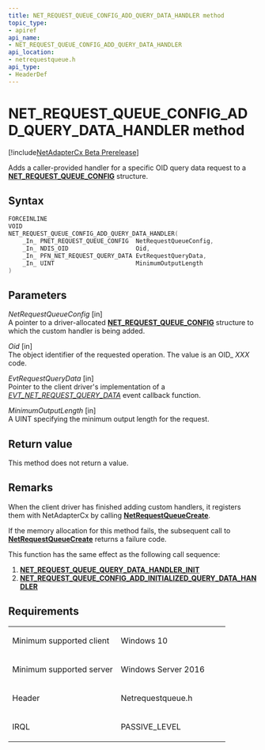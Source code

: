 ```yaml
---
title: NET_REQUEST_QUEUE_CONFIG_ADD_QUERY_DATA_HANDLER method
topic_type:
- apiref
api_name:
- NET_REQUEST_QUEUE_CONFIG_ADD_QUERY_DATA_HANDLER
api_location:
- netrequestqueue.h
api_type:
- HeaderDef
---
```


# NET_REQUEST_QUEUE_CONFIG_ADD_QUERY_DATA_HANDLER method


[!include[NetAdapterCx Beta Prerelease](../netcx-beta-prerelease.md)]

Adds a caller-provided handler for a specific OID query data request to a [**NET_REQUEST_QUEUE_CONFIG**](net-request-queue-config.md) structure.

Syntax
------

```cpp
FORCEINLINE
VOID
NET_REQUEST_QUEUE_CONFIG_ADD_QUERY_DATA_HANDLER(
    _In_ PNET_REQUEST_QUEUE_CONFIG  NetRequestQueueConfig,
    _In_ NDIS_OID                   Oid,
    _In_ PFN_NET_REQUEST_QUERY_DATA EvtRequestQueryData,
    _In_ UINT                       MinimumOutputLength
)
```

Parameters
----------
*NetRequestQueueConfig* [in]  
A pointer to a driver-allocated [**NET_REQUEST_QUEUE_CONFIG**](net-request-queue-config.md) structure to which the custom handler is being added.

*Oid* [in]  
The object identifier of the requested operation. The value is an OID_ *XXX* code.

*EvtRequestQueryData* [in]  
Pointer to the client driver's implementation of a [*EVT_NET_REQUEST_QUERY_DATA*](evt-net-request-query-data.md) event callback function.

*MinimumOutputLength*  [in]  
A UINT specifying the minimum output length for the request.

Return value
------------

This method does not return a value.

Remarks
-------
When the client driver has finished adding custom handlers, it registers them with NetAdapterCx by calling [**NetRequestQueueCreate**](netrequestqueuecreate.md).

If the memory allocation for this method fails, the subsequent call to [**NetRequestQueueCreate**](netrequestqueuecreate.md) returns a failure code.

This function has the same effect as the following call sequence:

1.  [**NET_REQUEST_QUEUE_QUERY_DATA_HANDLER_INIT**](net-request-queue-query-data-handler-init.md)
2.  [**NET_REQUEST_QUEUE_CONFIG_ADD_INITIALIZED_QUERY_DATA_HANDLER**](net-request-queue-config-add-initialized-query-data-handler.md)

Requirements
------------

<table>
<colgroup>
<col width="50%" />
<col width="50%" />
</colgroup>
<tbody>
<tr class="odd">
<td align="left"><p>Minimum supported client</p></td>
<td align="left"><p>Windows 10</p></td>
</tr>
<tr class="even">
<td align="left"><p>Minimum supported server</p></td>
<td align="left"><p>Windows Server 2016</p></td>
</tr>
<tr class="odd">
<td align="left"><p>Header</p></td>
<td align="left">Netrequestqueue.h</td>
</tr>
<tr class="even">
<td align="left"><p>IRQL</p></td>
<td align="left"><p>PASSIVE_LEVEL</p></td>
</tr>
</tbody>
</table>

 

 





